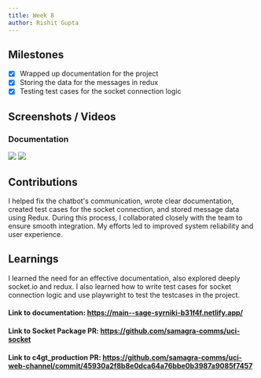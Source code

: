 ```yaml
---
title: Week 8
author: Rishit Gupta   
---
```


## Milestones
- [X] Wrapped up documentation for the project
- [X] Storing the data for the messages in redux 
- [X] Testing test cases for the socket connection logic  

## Screenshots / Videos 
### Documentation
![](https://i.postimg.cc/vBGMb1SB/Screenshot-2023-08-23-225703.png)
![](https://i.postimg.cc/FK4XVdvZ/Screenshot-2023-08-23-225829.png)

## Contributions

I helped fix the chatbot's communication, wrote clear documentation, created test cases for the socket connection, and stored message data using Redux.
During this process, I collaborated closely with the team to ensure smooth integration. My efforts led to improved system reliability and user experience.

## Learnings

I learned the need for an effective documentation, also explored deeply socket.io and redux. I also learned how to write test cases for socket connection logic and use playwright to test the testcases in the project.

#### Link to documentation: https://main--sage-syrniki-b31f4f.netlify.app/
#### Link to Socket Package PR: https://github.com/samagra-comms/uci-socket
#### Link to c4gt_production PR: https://github.com/samagra-comms/uci-web-channel/commit/45930a2f8b8e0dca64a76bbe0b3987a9085f7457